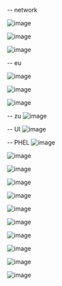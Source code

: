 
-- network

![image](https://user-images.githubusercontent.com/5567035/127082986-ceb36b24-f5d3-410d-9c18-19329a868313.png)

![image](https://user-images.githubusercontent.com/5567035/127081876-6ce91f2f-43ce-4203-819b-451ff9078504.png)

![image](https://user-images.githubusercontent.com/5567035/127082080-1e01dcb7-2192-4191-ab0d-507f22f3145d.png)




-- eu

![image](https://user-images.githubusercontent.com/5567035/122145813-0e067b00-ceaa-11eb-8c59-1d52d30f7749.png)

![image](https://user-images.githubusercontent.com/5567035/122145916-39896580-ceaa-11eb-813e-57dbd0058a9d.png)

![image](https://user-images.githubusercontent.com/5567035/122146199-b61c4400-ceaa-11eb-9502-ebe063c70d71.png)


-- zu
![image](https://user-images.githubusercontent.com/5567035/122146468-3642a980-ceab-11eb-9656-0592692f73d8.png)


-- UI
![image](https://user-images.githubusercontent.com/5567035/122149253-e3b7bc00-ceaf-11eb-8478-c3325b5feb0e.png)

-- PHEL
![image](https://user-images.githubusercontent.com/5567035/122149809-c9321280-ceb0-11eb-8312-06046294a836.png)


![image](https://user-images.githubusercontent.com/5567035/122145195-e7941000-cea8-11eb-8b15-9c74676cd14d.png)

![image](https://user-images.githubusercontent.com/5567035/121290752-40a8f480-c93b-11eb-99cf-738e1a8f9ea6.png)

![image](https://user-images.githubusercontent.com/5567035/121290712-2f5fe800-c93b-11eb-88f6-06d1d99f6ca0.png)

![image](https://user-images.githubusercontent.com/5567035/121289599-50bfd480-c939-11eb-9498-a2bc31e32dae.png)

![image](https://user-images.githubusercontent.com/5567035/121288555-ad21f480-c937-11eb-9b0d-e344df328b74.png)

![image](https://user-images.githubusercontent.com/5567035/121288391-66cc9580-c937-11eb-91fa-7151a787df91.png)

![image](https://user-images.githubusercontent.com/5567035/121288242-29680800-c937-11eb-97d2-a92456dd07ad.png)

![image](https://user-images.githubusercontent.com/5567035/121288085-e9088a00-c936-11eb-93da-a710abe9e540.png)

![image](https://user-images.githubusercontent.com/5567035/120737086-8cc1f680-c541-11eb-85b0-b2cbb6fea0fb.png)

![image](https://user-images.githubusercontent.com/5567035/120737302-f3dfab00-c541-11eb-99f6-f3b8b8f102d3.png)

